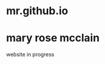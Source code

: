 # mr.github.io

<!DOCTYPE html>
<html>
<body>

<h1>mary rose mcclain</h1>
<p>website in progress</p>

</body>
</html>
